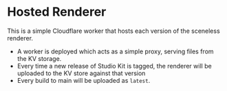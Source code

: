 # Hosted Renderer
This is a simple Cloudflare worker that hosts each version of the sceneless renderer.  

- A worker is deployed which acts as a simple proxy, serving files from the KV storage.
- Every time a new release of Studio Kit is tagged, the renderer will be uploaded to the KV store against that version
- Every build to main will be uploaded as `latest`.